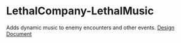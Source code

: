 # LethalCompany-LethalMusic
Adds dynamic music to enemy encounters and other events.
[Design Document](docs/DesignDoc.md)